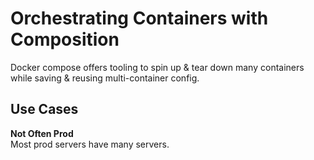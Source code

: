 # Orchestrating Containers with Composition
Docker compose offers tooling to spin up & tear down many containers while saving & reusing multi-container config.  
## Use Cases
**Not Often Prod**  
Most prod servers have many servers.  
